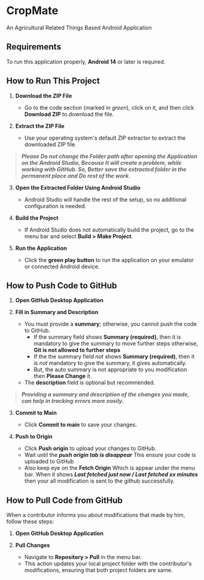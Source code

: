 # CropMate
An Agricultural Related Things Based Android Application

## Requirements
To run this application properly, **Android 14** or later is required.

## How to Run This Project

1. **Download the ZIP File**
    - Go to the code section (marked in *green*), click on it, and then click **Download ZIP** to download the file.

2. **Extract the ZIP File**
    - Use your operating system's default ZIP extractor to extract the downloaded ZIP file.

> ***Please Do not change the Folder path after opening the Application on the Android Studio, Because It will create a problem, while  working with GitHub. So, Better save the extracted folder in the permanent place and Do rest of the work.***

3. **Open the Extracted Folder Using Android Studio**
    - Android Studio will handle the rest of the setup, so no additional configuration is needed.

4. **Build the Project**
    - If Android Studio does not automatically build the project, go to the menu bar and select **Build > Make Project**.

5. **Run the Application**
    - Click the **green play button** to run the application on your emulator or connected Android device.



## How to Push Code to GitHub

1. **Open GitHub Desktop Application**

2. **Fill in Summary and Description**
    - You must provide a **summary**; otherwise, you cannot push the code to GitHub.
      - If the summary field shows **Summary (required)**, then it is mandatory to give the summary to move further steps otherwise, **Git is not allowed to further steps**
      - If the the summary field *not* shows **Summary (required)**, then it is *not* mandatory to give the summary, it gives automatically. 
      - But, the auto summary is not appropriate to you modification then **Please Change** it.
    - The **description** field is optional but recommended.
>***Providing a summary and description of the changes you made, can help in tracking errors more easily.***

3. **Commit to Main**
    - Click **Commit to main** to save your changes.

4. **Push to Origin**
    - Click **Push origin** to upload your changes to GitHub.
    - Wait until the ***push origin tab is disappear*** This ensure your code is uploaded to GitHub
    - Also keep eye on the **Fetch Origin** Which is appear under the menu bar. When it shows ***Last fetched just now / Last fetched xx minutes*** then your all modification is sent to the github successfully.

## How to Pull Code from GitHub

When a contributor informs you about modifications that made by him, follow these steps:

1. **Open GitHub Desktop Application**

2. **Pull Changes**
    - Navigate to **Repository > Pull** in the menu bar.
    - This action updates your local project folder with the contributor's modifications, ensuring that both project folders are same.
